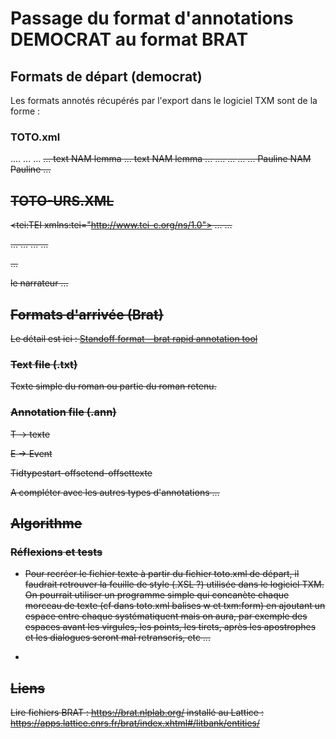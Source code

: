 # Passage du format d'annotations DEMOCRAT au format BRAT

## Formats de départ (democrat)

Les formats annotés récupérés par l'export dans le logiciel TXM sont de la forme :

### TOTO.xml

<?xml version="1.0" encoding="UTF-8"?>

<?xml version="1.0" encoding="UTF-8"?>
<TEI xmlns="http://www.tei-c.org/ns/1.0" xmlns:txm="http://textometrie.org/1.0">
<teiHeader xml:lang="fr" xmlns="http://www.tei-c.org/ns/1.0">
....
</teiHeader>
<text id="TOTO">
...
<lb n="n°"></lb>
...
<s n="n°">
...
<w id="w_TOTO_nbw" n="nbw">
<txm:form>text</txm:form>
<txm:ana type="#frpos" resp="#txm">NAM</txm:ana>
<txm:ana type="#frlemma" resp="#txm">lemma</txm:ana>
</w>
...
<w id="w_TOTO_nbw" n="nbw">
<txm:form>text</txm:form>
<txm:ana type="#frpos" resp="#txm">NAM</txm:ana>
<txm:ana type="#frlemma" resp="#txm">lemma</txm:ana>
</w>
...
</text></TEI>

<?xml version="1.0" encoding="UTF-8"?>
<TEI xmlns="http://www.tei-c.org/ns/1.0" xmlns:txm="http://textometrie.org/1.0">
<teiHeader xml:lang="fr" xmlns="http://www.tei-c.org/ns/1.0">
....
</teiHeader>
<text id="TOTO">
...
<lb n="n°"></lb>
...
<s n="n°">
...
<w id="w_FC_NAR_EXT_181Pauline_brut_PRIS_PAR_MARINE_1204" n="n°">
<txm:form>Pauline</txm:form>
<txm:ana type="#frpos" resp="#txm">NAM</txm:ana>
<txm:ana type="#frlemma" resp="#txm">Pauline</txm:ana>
</w>
...
</text></TEI>

## TOTO-URS.XML

<?xml version="1.0" encoding="UTF-8"?>

<tei:TEI xmlns:tei="http://www.tei-c.org/ns/1.0">
<teiHeader>
...
</teiHeader>
...

<standOff>
...
<annotations type="coreference">
<annotationGrp type="Unit" subtype="MENTION">
...
<span id="u-MENTION-nbmention" from="text:w_TOTO_nbw" to="text:w_TOTO_nbw" ana="#u-MENTION-1-fs"></span>
...
</annotationGrp>
<annotationGrp type="Schema" subtype="CHAINE">
...
<link id="s-CHAINE-nbchaine" target="#u-MENTION-nbmention
 #u-MENTION-nbmention #u-MENTION-nbmention" ana="#s-CHAINE-nbchaine-fs"></link>

...
</annotationGrp>
<div type="unit-fs">

<fs id="u-MENTION-nbmention-fs">
<f name="REF"><string>le narrateur</string></f>
</fs>
...
</div>
</annotations>
</standOff>
</tei:TEI>






## Formats d'arrivée (Brat)

Le détail est ici : [Standoff format - brat rapid annotation tool](https://brat.nlplab.org/standoff.html)

### Text file (.txt)

Texte simple du roman ou partie du roman retenu.

### Annotation file (.ann)

T -> texte

E -> Event



<div>
Tid<tab>type<espace>start-offset<espace>end-offset<tab>texte


</div>

A compléter avec les autres types d'annotations ...

## Algorithme

### Réflexions et tests

- Pour recréer le fichier texte à partir du fichier toto.xml de départ, il faudrait retrouver la feuille de style (.XSL ?) utilisée dans le logiciel TXM. On pourrait utiliser un programme simple qui concanète chaque morceau de texte (cf dans toto.xml balises w et txm:form) en ajoutant un espace entre chaque systématiquent mais on aura, par exemple des espaces avant les virgules, les points, les tirets, après les apostrophes et les dialogues seront mal retranscris, etc ...

- 

## Liens

Lire fichiers BRAT : https://brat.nlplab.org/ installé au Lattice : https://apps.lattice.cnrs.fr/brat/index.xhtml#/litbank/entities/










